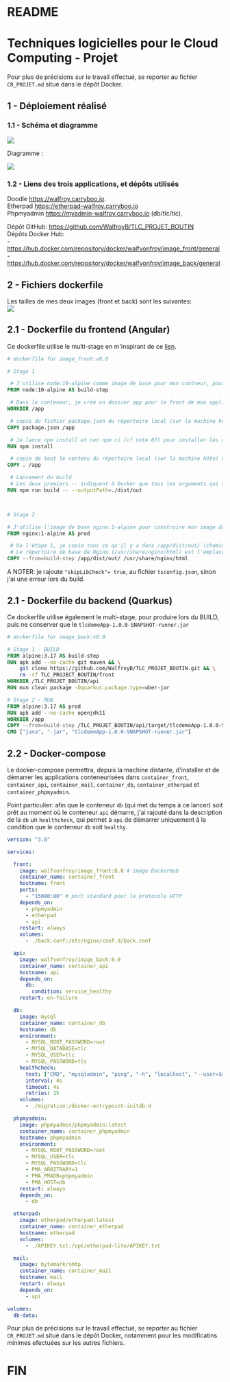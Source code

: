 # README  
# Techniques logicielles pour le Cloud Computing - Projet  

Pour plus de précisions sur le travail effectué, se reporter au fichier `CR_PROJET.md` situé dans le dépôt Docker.
  
## 1 - Déploiement réalisé  
 
### 1.1 - Schéma et diagramme   

![](https://codimd.math.cnrs.fr/uploads/upload_bee6e77e1e57b3f1b6b26bb09acb23fc.png)  
  
Diagramme :  
  
![](https://codimd.math.cnrs.fr/uploads/upload_37488022f9564abab2f8942759f6452c.png)  
  
### 1.2 - Liens des trois applications, et dépôts utilisés     
  
Doodle https://walfroy.carryboo.io.  
Etherpad https://etherpad-walfroy.carryboo.io  
Phpmyadmin https://myadmin-walfroy.carryboo.io (db/tlc/tlc).  
  
Dépôt GitHub: https://github.com/WalfroyB/TLC_PROJET_BOUTIN  
Dépôts Docker Hub:  
    - https://hub.docker.com/repository/docker/walfvonfroy/image_front/general  
    -  https://hub.docker.com/repository/docker/walfvonfroy/image_back/general
  
## 2 - Fichiers dockerfile  
  
  Les tailles de mes deux images (front et back) sont les suivantes:  
  ![](https://codimd.math.cnrs.fr/uploads/upload_a742b020986fba2812112db4cff8585e.png)  
  
## 2.1 - Dockerfile du frontend (Angular)  
  
Ce dockerfile utilise le multi-stage en m'inspirant de ce [lien](https://stackoverflow.com/questions/64842509/deploying-angular-app-in-container-fails-to-run-ng-command).
  
```dockerfile
# dockerfile for image_front:v8.0 

# Stage 1

 # J'utilise node:10-alpine comme image de base pour mon contneur, pour cette première partie qui est le build  
FROM node:10-alpine AS build-step

 # Dans le conteneur, je créé un dossier app pour le front de mon application, qui devient le répertoire courant
WORKDIR /app

 # copie du fichier package.json du répertoire local (sur la machine hôte) dans le répertoire /app dans le conteneur Docker (cf note 06)
COPY package.json /app

 # Je lance npm install et non npm ci (cf note 07) pour installer les dépendances spécifiées dans le package.json, dans le dossier /app du conteneur
RUN npm install

 # copie de tout le contenu du répertoire local (sur la machine hôte) dans le répertoire /app du conteneur Docker
COPY . /app

 # Lancement du build
 # Les deux premiers -- indiquent à Docker que tous les arguments qui suivent sont des arguments pour la commande build. Les deux derniers -- définissent une option pour build: stockage de tous les fichiers résultants du build dans le répertoire /app/dist/out du conteneur Docker (cf note 08)
RUN npm run build -- --outputPath=./dist/out



# Stage 2

# J'utilise l'image de base nginx:1-alpine pour construire mon image docker
FROM nginx:1-alpine AS prod

 # De l'étape 1, je copie tous ce qu'il y a dans /app/dist/out/ (chemin absolu!) dans /usr/share/nginx/html.
 # Le répertoire de base de Nginx (/usr/share/nginx/html) est l'emplacement par défaut où les fichiers HTML, CSS, JavaScript et autres ressources statiques sont servis par Nginx. Cela signifie que si nous plaçons les fichiers générés dans ce répertoire, Nginx sera en mesure de les servir en réponse aux requêtes HTTP entrantes, sans avoir besoin de configuration supplémentaire
COPY --from=build-step /app/dist/out/ /usr/share/nginx/html
```
A NOTER: je rajoute ``"skipLibCheck"= true``, au fichier `tsconfig.json`, sinon j'ai une erreur lors du build.  
  
  ## 2.1 - Dockerfile du backend (Quarkus)  
  
Ce dockerfile utilise également le multi-stage, pour produire lors du BUILD, puis ne conserver que le `tlcdemoApp-1.0.0-SNAPSHOT-runner.jar`  
``` dockerfile
# dockerfile for image_back:v8.0 

# Stage 1 - BUILD
FROM alpine:3.17 AS build-step
RUN apk add --no-cache git maven && \
    git clone https://github.com/WalfroyB/TLC_PROJET_BOUTIN.git && \
    rm -rf TLC_PROJECT_BOUTIN/front
WORKDIR /TLC_PROJET_BOUTIN/api
RUN mvn clean package -Dquarkus.package.type=uber-jar

# Stage 2 - RUN
FROM alpine:3.17 AS prod
RUN apk add --no-cache openjdk11
WORKDIR /app
COPY --from=build-step /TLC_PROJET_BOUTIN/api/target/tlcdemoApp-1.0.0-SNAPSHOT-runner.jar /app/
CMD ["java", "-jar", "tlcdemoApp-1.0.0-SNAPSHOT-runner.jar"]
```
## 2.2 - Docker-compose
  
  Le docker-compose permettra, depuis la machine distante, d'installer et de démarrer les applications conteneurisées dans `container_front`, `container_api`, `container_mail`, `container_db`, `container_etherpad` et `container_phpmyadmin`.    
  
Point particulier:  afin que le conteneur `db` (qui met du temps à ce lancer) soit prêt au moment où le conteneur `api` démarre, j'ai rajouté dans la description de la `db` un `healthcheck`, qui permet à `api` de démarrer uniquement à la condition que le conteneur `db` soit `healthy`.   
  
```YAML
version: "3.8"

services:

  front:
    image: walfvonfroy/image_front:8.0 # image DockerHub
    container_name: container_front
    hostname: front
    ports:
      - "15080:80" # port standard pour le protocole HTTP
    depends_on:
      - phpmyadmin
      - etherpad
      - api
    restart: always
    volumes:
      - ./back.conf:/etc/nginx/conf.d/back.conf

  api:
    image: walfvonfroy/image_back:8.0
    container_name: container_api
    hostname: api
    depends_on:
      db:
        condition: service_healthy
    restart: on-failure

  db:
    image: mysql
    container_name: container_db
    hostname: db
    environment:
      - MYSQL_ROOT_PASSWORD=root
      - MYSQL_DATABASE=tlc
      - MYSQL_USER=tlc
      - MYSQL_PASSWORD=tlc
    healthcheck:
      test: ["CMD", "mysqladmin", "ping", "-h", "localhost", "--user=$$MYSQL_USER", "--password=$$MYSQL_PASSWORD"]
      interval: 4s
      timeout: 4s
      retries: 15
    volumes:
      - ./migration:/docker-entrypoint-initdb.d

  phpmyadmin:
    image: phpmyadmin/phpmyadmin:latest
    container_name: container_phpmyadmin
    hostname: phpmyadmin
    environment:
      - MYSQL_ROOT_PASSWORD=root
      - MYSQL_USER=tlc
      - MYSQL_PASSWORD=tlc
      - PMA_ARBITRARY=1
      - PMA_PMADB=phpmyadmin
      - PMA_HOST=db
    restart: always
    depends_on:
      - db

  etherpad:
    image: etherpad/etherpad:latest
    container_name: container_etherpad
    hostname: etherpad
    volumes:
      - ./APIKEY.txt:/opt/etherpad-lite/APIKEY.txt

  mail:
    image: bytemark/smtp
    container_name: container_mail
    hostname: mail
    restart: always
    depends_on:
      - api

volumes:
  db-data:
 ```
 
 Pour plus de précisions sur le travail effectué, se reporter au fichier `CR_PROJET.md` situé dans le dépôt Docker, notamment pour les modificatins minimes efectuées sur les autres fichiers.

# FIN 
